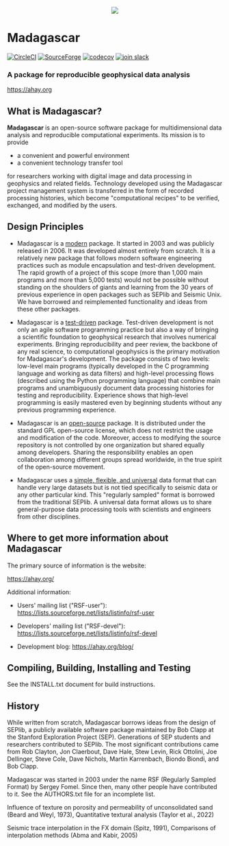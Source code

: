 <p align="center">
  <img src=https://ahay.org//wikilocal/style/Madagascar2.png>
</p>

Madagascar
==========
[![CircleCI](https://img.shields.io/circleci/project/github/ahay/src/master.svg?label=Circle%20CI)](https://circleci.com/gh/ahay/src)
[![SourceForge](https://img.shields.io/sourceforge/dt/rsf.svg)](https://sourceforge.net/projects/rsf/)
[![codecov](https://codecov.io/gh/ahay/src/branch/master/graph/badge.svg?token=sY69nxugpL)](https://codecov.io/gh/ahay/src)
[![join slack](https://img.shields.io/badge/slack-Madagascar-orange.svg?logo=slack )](https://join.slack.com/t/ahayorg/shared_invite/zt-hkyvgitg-M2E_TTgg6G1pL2664ax~QQ)

###  A package for reproducible geophysical data analysis

https://ahay.org

## What is Madagascar?

**Madagascar** is an open-source software package for multidimensional data analysis and reproducible computational experiments. Its mission is to provide

* a convenient and powerful environment
* a convenient technology transfer tool

for researchers working with digital image and data processing in geophysics and related fields. Technology developed using the Madagascar project management system is transferred in the form of recorded processing histories, which become "computational recipes" to be verified, exchanged, and modified by the users.

## Design Principles

* Madagascar is a <ins>modern</ins> package. It started in 2003 and was publicly released in 2006. It was developed almost entirely from scratch. It is a relatively new package that follows modern software engineering practices such as module encapsulation and test-driven development. The rapid growth of a project of this scope (more than 1,000 main programs and more than 5,000 tests) would not be possible without standing on the shoulders of giants and learning from the 30 years of previous experience in open packages such as SEPlib and Seismic Unix. We have borrowed and reimplemented functionality and ideas from these other packages.

* Madagascar is a <ins>test-driven</ins> package. Test-driven development is not only an agile software programming practice but also a way of bringing a scientific foundation to geophysical research that involves numerical experiments. Bringing reproducibility and peer review, the backbone of any real science, to computational geophysics is the primary motivation for Madagascar's development. The package consists of two levels: low-level main programs (typically developed in the C programming language and working as data filters) and high-level processing flows (described using the Python programming language) that combine main programs and unambiguously document data processing histories for testing and reproducibility. Experience shows that high-level programming is easily mastered even by beginning students without any previous programming experience.

* Madagascar is an <ins>open-source</ins> package. It is distributed under the standard GPL open-source license, which does not restrict the usage and modification of the code. Moreover, access to modifying the source repository is not controlled by one organization but shared equally among developers. Sharing the responsibility enables an open collaboration among different groups spread worldwide, in the true spirit of the open-source movement.

* Madagascar uses a <ins>simple, flexible, and universal</ins> data format that can handle very large datasets but is not tied specifically to seismic data or any other particular kind. This "regularly sampled" format is borrowed from the traditional SEPlib. A universal data format allows us to share general-purpose data processing tools with scientists and engineers from other disciplines.

## Where to get more information about Madagascar

The primary source of information is the website:

https://ahay.org/

Additional information:

* Users' mailing list ("RSF-user"): https://lists.sourceforge.net/lists/listinfo/rsf-user

* Developers' mailing list ("RSF-devel"): https://lists.sourceforge.net/lists/listinfo/rsf-devel

* Development blog: https://ahay.org/blog/

## Compiling, Building, Installing and Testing

See the INSTALL.txt document for build instructions.

## History

While written from scratch, Madagascar borrows ideas from the design of SEPlib, a publicly available software package maintained by Bob Clapp at the Stanford Exploration Project (SEP). Generations of SEP students and researchers contributed to SEPlib. The most significant contributions came from Rob Clayton, Jon Claerbout, Dave Hale, Stew Levin, Rick Ottolini, Joe Dellinger, Steve Cole, Dave Nichols, Martin Karrenbach, Biondo Biondi, and Bob Clapp.

Madagascar was started in 2003 under the name RSF (Regularly Sampled Format) by Sergey Fomel. Since then, many other people have contributed to it. See the AUTHORS.txt file for an incomplete list.

 Influence of texture on porosity and permeability of unconsolidated sand (Beard and Weyl, 1973), Quantitative textural analysis (Taylor et al., 2022)

Seismic trace interpolation in the FX domain (Spitz, 1991), Comparisons of interpolation methods (Abma and Kabir, 2005)

